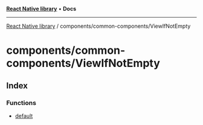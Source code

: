 [**React Native library**](../../../index.md) • **Docs**

***

[React Native library](../../../modules.md) / components/common-components/ViewIfNotEmpty

# components/common-components/ViewIfNotEmpty

## Index

### Functions

- [default](functions/default.md)
